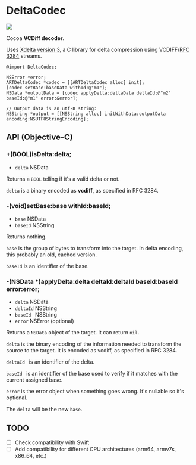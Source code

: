 # DeltaCodec

<a href="https://github.com/ably/ably-delta-codec-cocoa/actions">
  <img src="https://github.com/ably/ably-delta-codec-cocoa/workflows/Build/badge.svg" />
</a>

Cocoa **VCDiff decoder**.

Uses [Xdelta version 3](https://github.com/jmacd/xdelta), a C library for delta compression using VCDIFF/[RFC 3284](https://tools.ietf.org/html/rfc3284) streams.

```objc
@import DeltaCodec;

NSError *error;
ARTDeltaCodec *codec = [[ARTDeltaCodec alloc] init];
[codec setBase:baseData withId:@"m1"];
NSData *outputData = [codec applyDelta:deltaData deltaId:@"m2" baseId:@"m1" error:&error];

// Output data is an utf-8 string:
NSString *output = [[NSString alloc] initWithData:outputData encoding:NSUTF8StringEncoding];
```

## API (Objective-C)

### +(BOOL)isDelta:delta;

* `delta` NSData

Returns a `BOOL` telling if it's a valid delta or not.

`delta` is a binary encoded as **vcdiff**, as specified in RFC 3284.

### -(void)setBase:base withId:baseId;

* `base` NSData
* `baseId` NSString

Returns nothing.

`base` is the group of bytes to transform into the target. In delta encoding, this probably an old, cached version.

`baseId` is an identifier of the base.

### -(NSData *)applyDelta:delta deltaId:deltaId baseId:baseId error:error;

* `delta` NSData
* `deltaId` NSString
* `baseId ` NSString
* `error` NSError (optional)

Returns a `NSData` object of the target. It can return `nil`.

`delta` is the binary encoding of the information needed to transform the source to the target. It is encoded as vcdiff, as specified in RFC 3284.

`deltaId ` is an identifier of the delta.

`baseId ` is an identifier of the base used to verify if it matches with the current assigned base.

`error` is the error object when something goes wrong. It's nullable so it's optional.

The `delta` will be the new `base`.

## TODO

 - [ ] Check compatibility with Swift
 - [ ] Add compatibility for different CPU architectures (arm64, armv7s, x86_64, etc.)